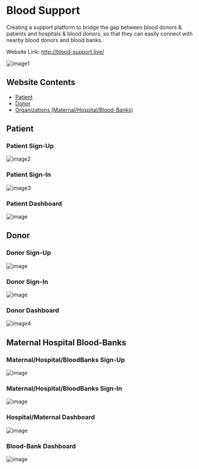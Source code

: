 # Blood Support

Creating a support platform to bridge the gap between blood donors & patients and hospitals & blood donors, so that they can easily connect with nearby blood donors and blood banks.

Website Link: http://blood-support.live/

![image1](https://user-images.githubusercontent.com/52650290/161105072-15ee13f7-3fb6-4a45-a382-cc2e5aa3cd8e.png)

## Website Contents
- [Patient](#Patient)
- [Donor](#Donor)
- [Organizations (Maternal/Hospital/Blood-Banks)](#Maternal-Hospital-Blood-Banks)


## Patient

### Patient Sign-Up
![image2](https://user-images.githubusercontent.com/52650290/161106929-7c1daab5-ad5e-4319-ac08-ac3150c17e80.png)

### Patient Sign-In
![image3](https://user-images.githubusercontent.com/52650290/161107783-c9f6e942-6b61-4f6b-b63f-428bf2f1fd75.png)

### Patient Dashboard
![image](https://user-images.githubusercontent.com/52650290/161108677-3d27093c-f5a0-446d-9f54-d99084ee2b68.png)


## Donor

### Donor Sign-Up
![image](https://user-images.githubusercontent.com/52650290/161108904-7df85d52-2948-4da2-a849-9f9b1ccaa075.png)

### Donor Sign-In
![image](https://user-images.githubusercontent.com/52650290/161108849-097db77d-a614-4e1e-b4dc-a8ddd132c484.png)

### Donor Dashboard
![image4](https://user-images.githubusercontent.com/52650290/161109119-ce48882b-8684-43b6-ab58-36f5cd5dba4f.png)


## Maternal Hospital Blood-Banks

### Maternal/Hospital/BloodBanks Sign-Up
![image](https://user-images.githubusercontent.com/52650290/161109658-2df4d1e7-01f2-4bb7-b5de-1269f89d6218.png)

### Maternal/Hospital/BloodBanks Sign-In
![image](https://user-images.githubusercontent.com/52650290/161109549-d8cdde10-87f0-4ee9-92f3-b92eb26d0eeb.png)

### Hospital/Maternal Dashboard
![image](https://user-images.githubusercontent.com/52650290/161110012-ad65d617-8862-4aa1-b882-f86c50b3e4e9.png)

### Blood-Bank Dashboard
![image](https://user-images.githubusercontent.com/52650290/161110151-17cd75db-3e83-47c4-9f5b-8d2779cba740.png)

